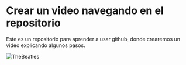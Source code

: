 # Crear un video navegando en el repositorio

Este es un repositorio para aprender a usar github, donde crearemos un video explicando algunos pasos.








![TheBeatles](https://upload.wikimedia.org/wikipedia/en/thumb/4/42/Beatles_-_Abbey_Road.jpg/250px-Beatles_-_Abbey_Road.jpg)

